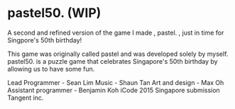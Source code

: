 # pastel50. (WIP)
A second and refined version of the game I made , pastel. , just in time for Singpore's 50th birthday!

This game was originally called pastel and was developed solely by myself.
pastel50. is a puzzle game that celebrates Singapore's 50th birthday by allowing us to have some fun.

Lead Programmer - Sean Lim
Music - Shaun Tan
Art and design - Max Oh
Assistant programmer - Benjamin Koh
iCode 2015 Singapore submission Tangent inc. 
